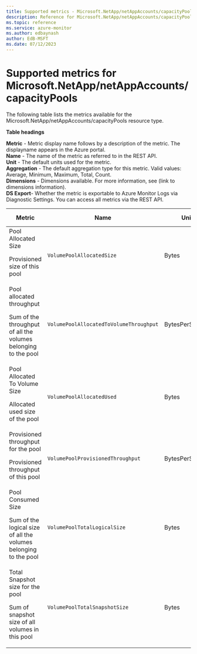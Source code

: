 ```yaml
---
title: Supported metrics - Microsoft.NetApp/netAppAccounts/capacityPools
description: Reference for Microsoft.NetApp/netAppAccounts/capacityPools metrics in Azure Monitor.
ms.topic: reference
ms.service: azure-monitor
ms.author: edbaynash
author: EdB-MSFT
ms.date: 07/12/2023
---
```

# Supported metrics for Microsoft.NetApp/netAppAccounts/capacityPools  
<!-- Data source : arm-->


The following table lists the metrics available for the Microsoft.NetApp/netAppAccounts/capacityPools resource type.

  

**Table headings**
  
**Metric** - Metric display name follows by a description of the metric. The displayname appears in the Azure portal.  
**Name** - The name of the metric as referred to in the REST API.  
**Unit** - The default units used for the metric.  
**Aggregation** - The default aggregation type for this metric. Valid values: Average, Minimum, Maximum, Total, Count.  
**Dimensions** - Dimensions available. For more information, see (link to dimensions information).  
**DS Export**- Whether the metric is exportable to Azure Monitor Logs via Diagnostic Settings.  You can access all metrics via the REST API.  
  
  
|Metric|Name|Unit|Aggregation|Dimensions|DS Export|
|---|---|---|---|---|---|
|Pool Allocated Size<p><p>Provisioned size of this pool |`VolumePoolAllocatedSize` |Bytes |Average |No Dimensions |Yes|
|Pool allocated throughput<p><p>Sum of the throughput of all the volumes belonging to the pool |`VolumePoolAllocatedToVolumeThroughput` |BytesPerSecond |Average |No Dimensions |Yes|
|Pool Allocated To Volume Size<p><p>Allocated used size of the pool |`VolumePoolAllocatedUsed` |Bytes |Average |No Dimensions |Yes|
|Provisioned throughput for the pool<p><p>Provisioned throughput of this pool |`VolumePoolProvisionedThroughput` |BytesPerSecond |Average |No Dimensions |Yes|
|Pool Consumed Size<p><p>Sum of the logical size of all the volumes belonging to the pool |`VolumePoolTotalLogicalSize` |Bytes |Average |No Dimensions |Yes|
|Total Snapshot size for the pool<p><p>Sum of snapshot size of all volumes in this pool |`VolumePoolTotalSnapshotSize` |Bytes |Average |No Dimensions |Yes|


<!--Gen Date:  Wed Jul 12 2023 17:59:09 GMT+0300 (Israel Daylight Time)-->